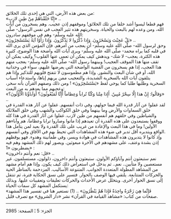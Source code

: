 ------------------------------------------------------------------------

من بعض هذه الأرض، التي هي إحدى تلك الخلائق:  
«إِنَّا خَلَقْناهُمْ مِنْ طِينٍ لازِبٍ» ..  
فهم قطعا ليسوا أشد خلقا من تلك الخلائق! وموقفهم إذن عجيب. وهم يسخرون من
آيات الله، ومن وعده لهم بالبعث والحياة. وسخريتهم هذه تثير العجب في نفس
الرسول- صلّى الله عليه وسلّم- وهم في موقفهم سادرون:  
«بَلْ عَجِبْتَ وَيَسْخَرُونَ. وَإِذا ذُكِّرُوا لا يَذْكُرُونَ. وَإِذا رَأَوْا آيَةً يَسْتَسْخِرُونَ» ..  
وحق لرسول الله- صلّى الله عليه وسلّم- أن يعجب من أمرهم. فإن المؤمن الذي
يرى الله في قلبه كما يراه محمد- صلّى الله عليه وسلّم- ويرى آيات الله واضحة
هذا الوضوح، كثيرة هذه الكثرة، يعجب- لا شك- ويدهش كيف يمكن أن تعمى عنها
القلوب؟ وكيف يمكن أن تقف منها هذا الموقف العجيب! وبينهما رسول الله- صلّى
الله عليه وسلّم- يعجب منهم هذا العجب، إذا هم يسخرون من القضية الواضحة
التي يعرضها عليهم، سواء في وحدانية الله، أو في شأن البعث والنشور. وإذا
هم مطموسون لا تتفتح قلوبهم للتذكير وإذا هم يتلقون آيات الله بالسخرية
الشديدة، والتعجيب ممن يريهم إياها، واستدعاء أسباب السخرية وطلبها طلبا
كما يوحي لفظ «يَسْتَسْخِرُونَ» ! ومن ذلك وصفهم القرآن بأنه سحر، وعجبهم مما
يعدهم به من البعث:  
«وَقالُوا: إِنْ هذا إِلَّا سِحْرٌ مُبِينٌ. أَإِذا مِتْنا وَكُنَّا تُراباً وَعِظاماً أَإِنَّا لَمَبْعُوثُونَ؟
أَوَآباؤُنَا الْأَوَّلُونَ؟» ..  
لقد غفلوا عن آثار قدرة الله فيما حولهم، وفي ذات أنفسهم. غفلوا عن آثار
هذه القدرة في خلق السماوات والأرض وما بينهما وفي خلق الكواكب والشهب وفي
خلق الملائكة والشياطين وفي خلقهم هم أنفسهم من طين لازب. غفلوا عن آثار
القدرة في هذا كله ووقفوا يستبعدون على هذه القدرة أن تعيدهم إذا ماتوا
وصاروا ترابا وعظاما، هم وآباءهم الأولين! وما في هذا البعث والإعادة من
غريب على تلك القدرة ولا بعيد لمن يتأمل هذا الواقع ويتدبره أقل تدبر في
ضوء هذه المشاهدات التي تحيط بهم في الآفاق وفي أنفسهم.  
وإذ كانوا لا يتدبرون هذه المشاهدات في هوادة ويسر، وفي طمأنينة وهدوء. فهو
يوقظهم إذن بشدة وعنف، على مشهدهم في الآخرة مبعوثين. ويصور لهم ذلك المشهد
وهم فيه يضطربون «1» :  
«قل: نعم وأنتم داخرون» ..  
نعم ستبعثون أنتم وآباؤكم الأولون. ستبعثون وأنتم داخرون، ذلولون،
مستسلمون. غير مستعصين ولا متأبين.. نعم.. ثم يدخل في استعراض ذلك كيف
يكون. وإذا هم أمام مشهد من المشاهد المطولة المتعددة الجوانب. المتنوعة
الأساليب. المزدحمة بالمناظر الحية والحركات المتتابعة. يلتقي فيها الوصف
بالحوار. فتسير على نسق الحكاية فترة، ثم تنتقل إلى نسق الحوار أخرى.
ويتخلل عرض الأحداث والحركات تعليقات وتعقيبات عليها. وبذلك يستكمل المشهد
كل سمات الحياة:  
«فَإِنَّما هِيَ زَجْرَةٌ واحِدَةٌ فَإِذا هُمْ يَنْظُرُونَ» .. (1) نستعير هنا في تفسير هذا
المشهد صفحات من كتاب: «مشاهد القيامة في القرآن» نشر «دار الشروق» مع تصرف
قليل.

------------------------------------------------------------------------

الجزء: 5 ¦ الصفحة: 2985
